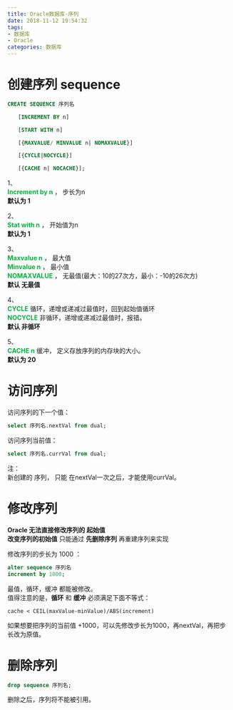 ```yaml
---
title: Oracle数据库-序列
date: 2018-11-12 19:54:32
tags:
- 数据库
- Oracle
categories: 数据库
---
```


# 创建序列 sequence  

```sql
CREATE SEQUENCE 序列名

　　[INCREMENT BY n]

　　[START WITH n]

　　[{MAXVALUE/ MINVALUE n| NOMAXVALUE}]

　　[{CYCLE|NOCYCLE}]

　　[{CACHE n| NOCACHE}];
```
1、   
**<font color='#00b33c'>Increment by n</font>** ， 步长为n  
**默认为 1**

2、   
**<font color='#00b33c'>Stat with n</font>** ， 开始值为n  
**默认为 1**  

3、  
**<font color='#00b33c'>Maxvalue n</font>** ， 最大值  
**<font color='#00b33c'>Minvalue n</font>** ，  最小值  
**<font color='#00b33c'>NOMAXVALUE</font>** ， 无最值(最大：10的27次方，最小：-10的26次方)    
**默认 无最值**  

4、   
**<font color='#00b33c'>CYCLE</font>** 循环，递增或递减过最值时，回到起始值循环  
**<font color='#00b33c'>NOCYCLE</font>** 非循环，递增或递减过最值时，报错。   
**默认 非循环**  

5、   
**<font color='#00b33c'>CACHE n</font>** 缓冲， 定义存放序列的内存块的大小。  
**默认为 20**   

# 访问序列  

访问序列的下一个值：  
```sql
select 序列名.nextVal from dual;
```

访问序列当前值：  
```sql
select 序列名.currVal from dual;
```

注：  
新创建的 序列， 只能 在nextVal一次之后，才能使用currVal。  

# 修改序列  
**Oracle 无法直接修改序列的 起始值**    
**改变序列的初始值** 只能通过 **先删除序列** 再重建序列来实现    

修改序列的步长为 1000 ：  
```sql
alter sequence 序列名
increment by 1000;
```

最值，循环，缓冲 都能被修改。  
值得注意的是，**循环** 和 **缓冲** 必须满足下面不等式：  
```
cache < CEIL(maxValue-minValue)/ABS(increment)
```

如果想要把序列的当前值 +1000，可以先修改步长为1000，再nextVal，再把步长改为原值。   

# 删除序列  

```sql
drop sequence 序列名;
```
删除之后，序列将不能被引用。  
